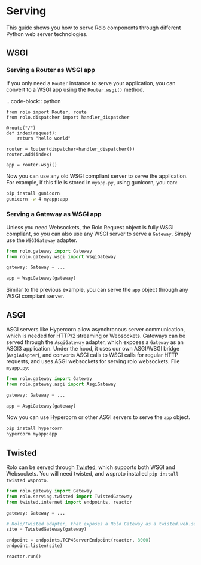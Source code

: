 Serving
=======

This guide shows you how to serve Rolo components through different Python web server technologies.

WSGI
----

### Serving a Router as WSGI app

If you only need a `Router` instance to serve your application, you can convert to a WSGI app using the `Router.wsgi()` method.

.. code-block:: python

    from rolo import Router, route
    from rolo.dispatcher import handler_dispatcher

    @route("/")
    def index(request):
        return "hello world"

    router = Router(dispatcher=handler_dispatcher())
    router.add(index)

    app = router.wsgi()


Now you can use any old WSGI compliant server to serve the application.
For example, if this file is stored in `myapp.py`, using gunicorn, you can:

```sh
pip install gunicorn
gunicorn -w 4 myapp:app
```

### Serving a Gateway as WSGI app

Unless you need Websockets, the Rolo Request object is fully WSGI compliant, so you can also use any WSGI server to serve a `Gateway`.
Simply use the `WSGIGateway` adapter.

```python
from rolo.gateway import Gateway
from rolo.gateway.wsgi import WsgiGateway

gateway: Gateway = ...

app = WsgiGateway(gateway)
```

Similar to the previous example, you can serve the `app` object through any WSGI compliant server.

ASGI
----

ASGI servers like Hypercorn allow asynchronous server communication, which is needed for HTTP/2 streaming or Websockets.
Gateways can be served through the `AsgiGateway` adapter, which exposes a `Gateway` as an ASGI3 application.
Under the hood, it uses our own ASGI/WSGI bridge (`AsgiAdapter`), and converts ASGI calls to WSGI calls for regular HTTP requests, and uses ASGI websockets for serving rolo websockets.
File `myapp.py`:

```python
from rolo.gateway import Gateway
from rolo.gateway.asgi import AsgiGateway

gateway: Gateway = ...

app = AsgiGateway(gateway)
```

Now you can use Hypercorn or other ASGI servers to serve the `app` object.

```sh
pip install hypercorn
hypercorn myapp:app
```

Twisted
-------

Rolo can be served through [Twisted](https://twisted.org/), which supports both WSGI and Websockets.
You will need twisted, and wsproto installed `pip install twisted wsproto`.

```python
from rolo.gateway import Gateway
from rolo.serving.twisted import TwistedGateway
from twisted.internet import endpoints, reactor

gateway: Gateway = ...

# Rolo/Twisted adapter, that exposes a Rolo Gateway as a twisted.web.server.Site object
site = TwistedGateway(gateway)

endpoint = endpoints.TCP4ServerEndpoint(reactor, 8000)
endpoint.listen(site)

reactor.run()
```
